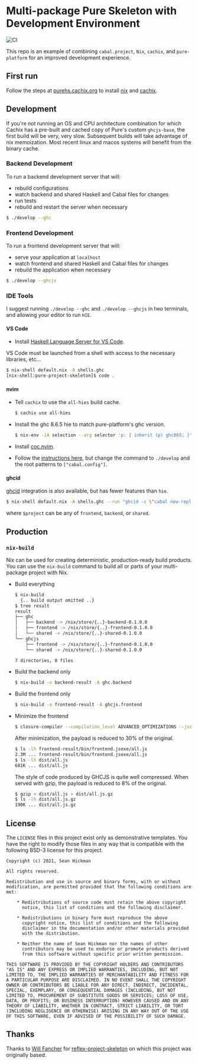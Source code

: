 # Multi-package Pure Skeleton with Development Environment

![CI](https://github.com/grumply/pure-project-skeleton/workflows/CI/badge.svg)

This repo is an example of combining `cabal.project`, `Nix`, `cachix`, and `pure-platform` for an improved development experience.

## First run

Follow the steps at [purehs.cachix.org](https://purehs.cachix.org) to install [nix](https://nixos.org/nix/) and [cachix](https://cachix.org).

## Development

If you're not running an OS and CPU architecture combination for which Cachix has a pre-built and cached copy of Pure's custom `ghcjs-base`, the first build will be very, very slow. Subsequent builds will take advantage of nix memoization. Most recent linux and macos systems will benefit from the binary cache.

### Backend Development

To run a backend development server that will:

- rebuild configurations
- watch backend and shared Haskell and Cabal files for changes
- run tests
- rebuild and restart the server when necessary

```bash
$ ./develop --ghc
```

### Frontend Development

To run a frontend development server that will:

- serve your application at `localhost`
- watch frontend and shared Haskell and Cabal files for changes
- rebuild the application when necessary

```bash
$ ./develop --ghcjs
```

### IDE Tools

I suggest running `./develop --ghc` and `./develop --ghcjs` in two terminals, and allowing your editor to run `HIE`.

#### VS Code

* Install [Haskell Language Server for VS Code](https://marketplace.visualstudio.com/items?itemName=alanz.vscode-hie-server).

VS Code must be launched from a shell with access to the necessary libraries, etc...

```bash
$ nix-shell default.nix -A shells.ghc
[nix-shell:pure-project-skeleton]$ code .
```

#### nvim

* Tell `cachix` to use the `all-hies` build cache.
  ```bash
  $ cachix use all-hies
  ```

* Install the ghc 8.6.5 hie to match pure-platform's ghc version.
  ```bash
  $ nix-env -iA selection --arg selector 'p: { inherit (p) ghc865; }' -f https://github.com/infinisil/all-hies/tarball/master
  ```

* Install [coc.nvim](https://github.com/neoclide/coc.nvim).

* Follow the [instructions here](https://github.com/neoclide/coc.nvim/wiki/Language-servers#haskell), but change the command to `./develop` and the root patterns to `["cabal.config"]`.

#### ghcid

[ghcid](https://github.com/ndmitchell/ghcid) integration is also available, but has fewer features than `hie`.

```bash
$ nix-shell default.nix -A shells.ghc --run "ghcid -c \"cabal new-repl $project\""
```

where `$project` can be any of `frontend`, `backend`, or `shared`.

## Production

### `nix-build`

Nix can be used for creating deterministic, production-ready build products. You can use the `nix-build` command to build all or parts of your multi-package project with Nix.

- Build everything

  ```bash
  $ nix-build
    {.. build output omitted ..}
  $ tree result
  result
  ├── ghc
  │   ├── backend -> /nix/store/{..}-backend-0.1.0.0
  │   ├── frontend -> /nix/store/{..}-frontend-0.1.0.0
  │   └── shared -> /nix/store/{..}-shared-0.1.0.0
  └── ghcjs
      ├── frontend -> /nix/store/{..}-frontend-0.1.0.0
      └── shared -> /nix/store/{..}-shared-0.1.0.0

  7 directories, 0 files
  ```

- Build the backend only

  ```bash
  $ nix-build -o backend-result -A ghc.backend
  ```

- Build the frontend only

  ```bash
  $ nix-build -o frontend-result -A ghcjs.frontend
  ```
- Minimize the frontend

  ```bash
  $ closure-compiler --compilation_level ADVANCED_OPTIMIZATIONS --jscomp_off="*" --js frontend-result/bin/frontend.jsexe/all.js --js_output_file dist/all.js
  ```
  
  After minimization, the payload is reduced to 30% of the original.

  ```bash
  $ ls -lh frontend-result/bin/frontend.jsexe/all.js
  2.3M ... frontend-result/bin/frontend.jsexe/all.js
  $ ls -lh dist/all.js
  681K ... dist/all.js
  ```

  The style of code produced by GHCJS is quite well compressed. When served with gzip, the payload is reduced to 8% of the original.

  ```bash 
  $ gzip < dist/all.js > dist/all.js.gz
  $ ls -lh dist/all.js.gz
  190K ... dist/all.js.gz
  ```

## License

The `LICENSE` files in this project exist only as demonstrative templates. You have the right to modify those files in any way that is compatible with the following BSD-3 license for this project.

```LICENSE
Copyright (c) 2021, Sean Hickman

All rights reserved.

Redistribution and use in source and binary forms, with or without
modification, are permitted provided that the following conditions are met:

    * Redistributions of source code must retain the above copyright
      notice, this list of conditions and the following disclaimer.

    * Redistributions in binary form must reproduce the above
      copyright notice, this list of conditions and the following
      disclaimer in the documentation and/or other materials provided
      with the distribution.

    * Neither the name of Sean Hickman nor the names of other
      contributors may be used to endorse or promote products derived
      from this software without specific prior written permission.

THIS SOFTWARE IS PROVIDED BY THE COPYRIGHT HOLDERS AND CONTRIBUTORS
"AS IS" AND ANY EXPRESS OR IMPLIED WARRANTIES, INCLUDING, BUT NOT
LIMITED TO, THE IMPLIED WARRANTIES OF MERCHANTABILITY AND FITNESS FOR
A PARTICULAR PURPOSE ARE DISCLAIMED. IN NO EVENT SHALL THE COPYRIGHT
OWNER OR CONTRIBUTORS BE LIABLE FOR ANY DIRECT, INDIRECT, INCIDENTAL,
SPECIAL, EXEMPLARY, OR CONSEQUENTIAL DAMAGES (INCLUDING, BUT NOT
LIMITED TO, PROCUREMENT OF SUBSTITUTE GOODS OR SERVICES; LOSS OF USE,
DATA, OR PROFITS; OR BUSINESS INTERRUPTION) HOWEVER CAUSED AND ON ANY
THEORY OF LIABILITY, WHETHER IN CONTRACT, STRICT LIABILITY, OR TORT
(INCLUDING NEGLIGENCE OR OTHERWISE) ARISING IN ANY WAY OUT OF THE USE
OF THIS SOFTWARE, EVEN IF ADVISED OF THE POSSIBILITY OF SUCH DAMAGE.
```

## Thanks

Thanks to [Will Fancher](https://github.com/elvishjerricco) for [reflex-project-skeleton](https://github.com/elvishjerricco/reflex-project-skeleton) on which this project was originally based.

